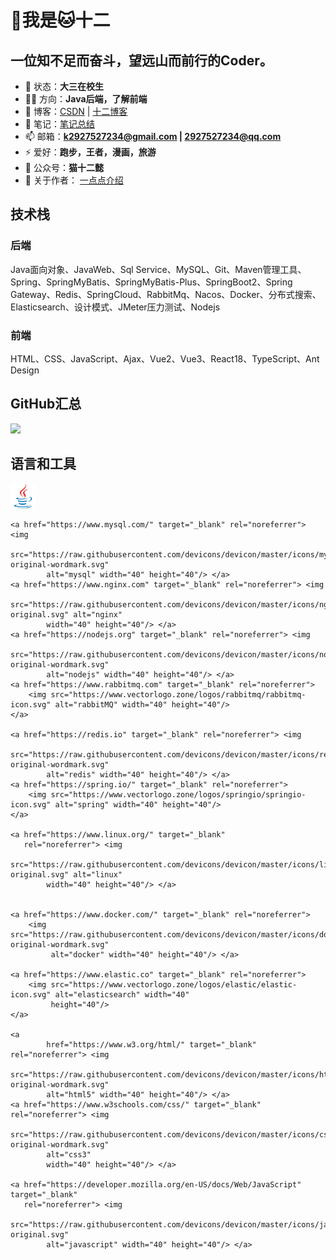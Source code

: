 # 👋我是🐱十二
## 一位知不足而奋斗，望远山而前行的Coder。

- 🏡 状态：**大三在校生**
- 👨‍💻 方向：**Java后端，了解前端**
- 📝 博客：[CSDN](https://blog.csdn.net/qq_56098191) | [十二博客](http://blog.kongshier.top)
- 🙌 笔记：[笔记总结](https://www.yuque.com/kcsshier/zpovmy)
- 📫 邮箱：**k2927527234@gmail.com | 2927527234@qq.com**
- ⚡ 爱好：**跑步，王者，漫画，旅游**
- 🌱 公众号：**猫十二懿**
- 💬 关于作者： [一点点介绍](https://mp.weixin.qq.com/s/I3L7-iAqLRKRPw4vVg3bMA)

## 技术栈
### 后端
Java面向对象、JavaWeb、Sql Service、MySQL、Git、Maven管理工具、Spring、SpringMyBatis、SpringMyBatis-Plus、SpringBoot2、Spring Gateway、Redis、SpringCloud、RabbitMq、Nacos、Docker、分布式搜索、Elasticsearch、设计模式、JMeter压力测试、Nodejs

### 前端
HTML、CSS、JavaScript、Ajax、Vue2、Vue3、React18、TypeScript、Ant Design 

## GitHub汇总
<a target="_blank" rel="noopener noreferrer nofollow" >
  <img  height="140px" src="https://github-readme-stats.vercel.app/api?username=kongshier&show_icons=true&theme=radical&bg_color=0,EC6C6C,FFD479,FFFC79,73FA79&theme=synthwave&locale=cn&hide_title=true&hide_border=true" "/>
</a>

## 语言和工具
<p align="left">
    <a href="https://www.java.com" target="_blank" rel="noreferrer"> <img
            src="https://raw.githubusercontent.com/devicons/devicon/master/icons/java/java-original.svg" alt="java"
            width="40" height="40"/> </a>

    <a href="https://www.mysql.com/" target="_blank" rel="noreferrer"> <img
            src="https://raw.githubusercontent.com/devicons/devicon/master/icons/mysql/mysql-original-wordmark.svg"
            alt="mysql" width="40" height="40"/> </a>
    <a href="https://www.nginx.com" target="_blank" rel="noreferrer"> <img
            src="https://raw.githubusercontent.com/devicons/devicon/master/icons/nginx/nginx-original.svg" alt="nginx"
            width="40" height="40"/> </a>
    <a href="https://nodejs.org" target="_blank" rel="noreferrer"> <img
            src="https://raw.githubusercontent.com/devicons/devicon/master/icons/nodejs/nodejs-original-wordmark.svg"
            alt="nodejs" width="40" height="40"/> </a>
    <a href="https://www.rabbitmq.com" target="_blank" rel="noreferrer">
        <img src="https://www.vectorlogo.zone/logos/rabbitmq/rabbitmq-icon.svg" alt="rabbitMQ" width="40" height="40"/>
    </a>

    <a href="https://redis.io" target="_blank" rel="noreferrer"> <img
            src="https://raw.githubusercontent.com/devicons/devicon/master/icons/redis/redis-original-wordmark.svg"
            alt="redis" width="40" height="40"/> </a>
    <a href="https://spring.io/" target="_blank" rel="noreferrer">
        <img src="https://www.vectorlogo.zone/logos/springio/springio-icon.svg" alt="spring" width="40" height="40"/>
    </a>
    
    <a href="https://www.linux.org/" target="_blank"
       rel="noreferrer"> <img
            src="https://raw.githubusercontent.com/devicons/devicon/master/icons/linux/linux-original.svg" alt="linux"
            width="40" height="40"/> </a>
    
    
    <a href="https://www.docker.com/" target="_blank" rel="noreferrer">
        <img src="https://raw.githubusercontent.com/devicons/devicon/master/icons/docker/docker-original-wordmark.svg"
             alt="docker" width="40" height="40"/> </a>
    
    <a href="https://www.elastic.co" target="_blank" rel="noreferrer">
        <img src="https://www.vectorlogo.zone/logos/elastic/elastic-icon.svg" alt="elasticsearch" width="40"
             height="40"/>
    </a>
    
    <a
            href="https://www.w3.org/html/" target="_blank" rel="noreferrer"> <img
            src="https://raw.githubusercontent.com/devicons/devicon/master/icons/html5/html5-original-wordmark.svg"
            alt="html5" width="40" height="40"/> </a>
    <a href="https://www.w3schools.com/css/" target="_blank" rel="noreferrer"> <img
            src="https://raw.githubusercontent.com/devicons/devicon/master/icons/css3/css3-original-wordmark.svg"
            alt="css3"
            width="40" height="40"/> </a>
    
    <a href="https://developer.mozilla.org/en-US/docs/Web/JavaScript" target="_blank"
       rel="noreferrer"> <img
            src="https://raw.githubusercontent.com/devicons/devicon/master/icons/javascript/javascript-original.svg"
            alt="javascript" width="40" height="40"/> </a>
    
</p>

